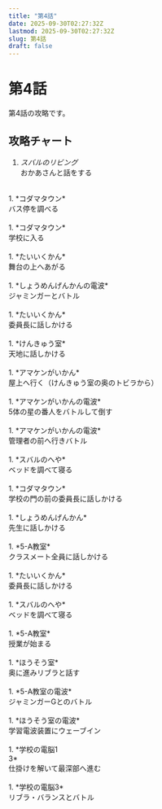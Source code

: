 ```yaml
---
title: "第4話"
date: 2025-09-30T02:27:32Z
lastmod: 2025-09-30T02:27:32Z
slug: 第4話
draft: false
---
```


# 第4話
第4話の攻略です。

## 攻略チャート
1. *スバルのリビング*<br />
おかあさんと話をする<br />
<br />
1. *コダマタウン*<br />
バス停を調べる<br />
<br />
1. *コダマタウン*<br />
学校に入る<br />
<br />
1. *たいいくかん*<br />
舞台の上へあがる<br />
<br />
1. *しょうめんげんかんの電波*<br />
ジャミンガーとバトル<br />
<br />
1. *たいいくかん*<br />
委員長に話しかける<br />
<br />
1. *けんきゅう室*<br />
天地に話しかける<br />
<br />
1. *アマケンがいかん*<br />
屋上へ行く（けんきゅう室の奥のトビラから）<br />
<br />
1. *アマケンがいかんの電波*<br />
5体の星の番人をバトルして倒す<br />
<br />
1. *アマケンがいかんの電波*<br />
管理者の前へ行きバトル<br />
<br />
1. *スバルのへや*<br />
ベッドを調べて寝る<br />
<br />
1. *コダマタウン*<br />
学校の門の前の委員長に話しかける<br />
<br />
1. *しょうめんげんかん*<br />
先生に話しかける<br />
<br />
1. *5-A教室*<br />
クラスメート全員に話しかける<br />
<br />
1. *たいいくかん*<br />
委員長に話しかける<br />
<br />
1. *スバルのへや*<br />
ベッドを調べて寝る<br />
<br />
1. *5-A教室*<br />
授業が始まる<br />
<br />
1. *ほうそう室*<br />
奥に進みリブラと話す<br />
<br />
1. *5-A教室の電波*<br />
ジャミンガーGとのバトル<br />
<br />
1. *ほうそう室の電波*<br />
学習電波装置にウェーブイン<br />
<br />
1. *学校の電脳1<br />3*<br />
仕掛けを解いて最深部へ進む<br />
<br />
1. *学校の電脳3*<br />
リブラ・バランスとバトル<br />
